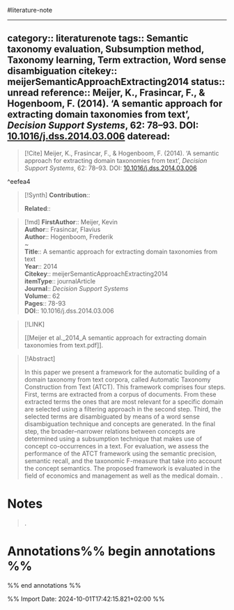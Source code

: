 #literature-note 

---
category:: literaturenote
tags:: Semantic taxonomy evaluation, Subsumption method, Taxonomy learning, Term extraction, Word sense disambiguation
citekey:: meijerSemanticApproachExtracting2014
status:: unread
reference:: Meijer, K., Frasincar, F., & Hogenboom, F. (2014). ‘A semantic approach for extracting domain taxonomies from text’, _Decision Support Systems_, 62: 78–93. DOI: [10.1016/j.dss.2014.03.006](https://doi.org/10.1016/j.dss.2014.03.006)
dateread:
---

> [!Cite]
> Meijer, K., Frasincar, F., & Hogenboom, F. (2014). ‘A semantic approach for extracting domain taxonomies from text’, _Decision Support Systems_, 62: 78–93. DOI: [10.1016/j.dss.2014.03.006](https://doi.org/10.1016/j.dss.2014.03.006)

^eefea4

>[!Synth]
>**Contribution**:: 
>
>**Related**:: 
>

>[!md]
> **FirstAuthor**:: Meijer, Kevin  
> **Author**:: Frasincar, Flavius  
> **Author**:: Hogenboom, Frederik  
~    
> **Title**:: A semantic approach for extracting domain taxonomies from text  
> **Year**:: 2014   
> **Citekey**:: meijerSemanticApproachExtracting2014  
> **itemType**:: journalArticle  
> **Journal**:: *Decision Support Systems*  
> **Volume**:: 62   
> **Pages**:: 78-93  
> **DOI**:: 10.1016/j.dss.2014.03.006    

> [!LINK] 
>
> [[Meijer et al._2014_A semantic approach for extracting domain taxonomies from text.pdf]].

> [!Abstract]
>
> In this paper we present a framework for the automatic building of a domain taxonomy from text corpora, called Automatic Taxonomy Construction from Text (ATCT). This framework comprises four steps. First, terms are extracted from a corpus of documents. From these extracted terms the ones that are most relevant for a specific domain are selected using a filtering approach in the second step. Third, the selected terms are disambiguated by means of a word sense disambiguation technique and concepts are generated. In the final step, the broader–narrower relations between concepts are determined using a subsumption technique that makes use of concept co-occurrences in a text. For evaluation, we assess the performance of the ATCT framework using the semantic precision, semantic recall, and the taxonomic F-measure that take into account the concept semantics. The proposed framework is evaluated in the field of economics and management as well as the medical domain.
>.
> 
# Notes
>.


# Annotations%% begin annotations %%


%% end annotations %%

%% Import Date: 2024-10-01T17:42:15.821+02:00 %%
